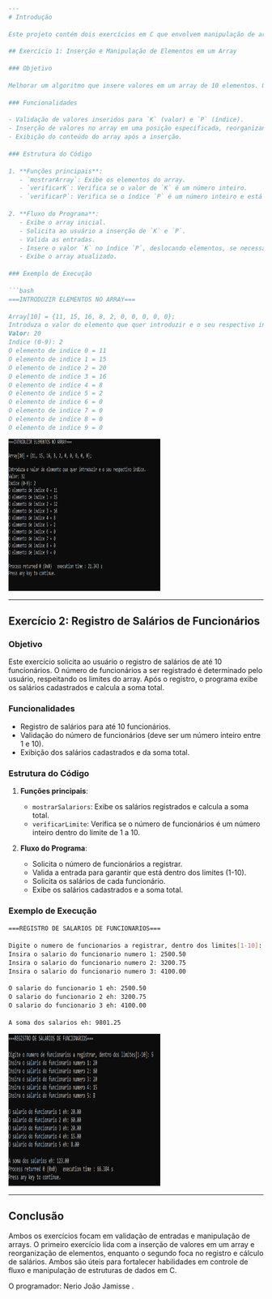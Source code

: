 
```markdown
---
# Introdução

Este projeto contém dois exercícios em C que envolvem manipulação de arrays e validação de entradas do usuário. Ambos os exercícios têm como objetivo ensinar boas práticas de programação, como validação de dados, verificação de limites de arrays e cálculo de somas.

## Exercício 1: Inserção e Manipulação de Elementos em um Array

### Objetivo

Melhorar um algoritmo que insere valores em um array de 10 elementos. O valor `K` (valor a ser inserido) e o índice `P` (posição no array) são fornecidos pelo usuário, e o algoritmo garante que não haja violação do índice `P`. O programa também valida se `K` e `P` são números inteiros.

### Funcionalidades

- Validação de valores inseridos para `K` (valor) e `P` (índice).
- Inserção de valores no array em uma posição especificada, reorganizando os elementos se necessário.
- Exibição do conteúdo do array após a inserção.

### Estrutura do Código

1. **Funções principais**:
   - `mostrarArray`: Exibe os elementos do array.
   - `verificarK`: Verifica se o valor de `K` é um número inteiro.
   - `verificarP`: Verifica se o índice `P` é um número inteiro e está dentro dos limites permitidos (0-9).

2. **Fluxo do Programa**:
   - Exibe o array inicial.
   - Solicita ao usuário a inserção de `K` e `P`.
   - Valida as entradas.
   - Insere o valor `K` no índice `P`, deslocando elementos, se necessário.
   - Exibe o array atualizado.

### Exemplo de Execução

```bash
===INTRODUZIR ELEMENTOS NO ARRAY===

Array[10] = {11, 15, 16, 8, 2, 0, 0, 0, 0, 0};
Introduza o valor do elemento que quer introduzir e o seu respectivo indice.
Valor: 20
Indice (0-9): 2
O elemento de indice 0 = 11
O elemento de indice 1 = 15
O elemento de indice 2 = 20
O elemento de indice 3 = 16
O elemento de indice 4 = 8
O elemento de indice 5 = 2
O elemento de indice 6 = 0
O elemento de indice 7 = 0
O elemento de indice 8 = 0
O elemento de indice 9 = 0
```
<img src="images\Screenshot (16).png" alt="Console" width="300" height="300">

---

## Exercício 2: Registro de Salários de Funcionários

### Objetivo

Este exercício solicita ao usuário o registro de salários de até 10 funcionários. O número de funcionários a ser registrado é determinado pelo usuário, respeitando os limites do array. Após o registro, o programa exibe os salários cadastrados e calcula a soma total.

### Funcionalidades

- Registro de salários para até 10 funcionários.
- Validação do número de funcionários (deve ser um número inteiro entre 1 e 10).
- Exibição dos salários cadastrados e da soma total.

### Estrutura do Código

1. **Funções principais**:
   - `mostrarSalariors`: Exibe os salários registrados e calcula a soma total.
   - `verificarLimite`: Verifica se o número de funcionários é um número inteiro dentro do limite de 1 a 10.

2. **Fluxo do Programa**:
   - Solicita o número de funcionários a registrar.
   - Valida a entrada para garantir que está dentro dos limites (1-10).
   - Solicita os salários de cada funcionário.
   - Exibe os salários cadastrados e a soma total.

### Exemplo de Execução

```bash
===REGISTRO DE SALARIOS DE FUNCIONARIOS===

Digite o numero de funcionarios a registrar, dentro dos limites[1-10]: 3
Insira o salario do funcionario numero 1: 2500.50
Insira o salario do funcionario numero 2: 3200.75
Insira o salario do funcionario numero 3: 4100.00

O salario do funcionario 1 eh: 2500.50
O salario do funcionario 2 eh: 3200.75
O salario do funcionario 3 eh: 4100.00

A soma dos salarios eh: 9801.25
```
<img src="images\Screenshot (17).png" alt="Console" width="300" height="300">

---

## Conclusão

Ambos os exercícios focam em validação de entradas e manipulação de arrays. O primeiro exercício lida com a inserção de valores em um array e reorganização de elementos, enquanto o segundo foca no registro e cálculo de salários. Ambos são úteis para fortalecer habilidades em controle de fluxo e manipulação de estruturas de dados em C.

O programador: Nerio João Jamisse .
```
